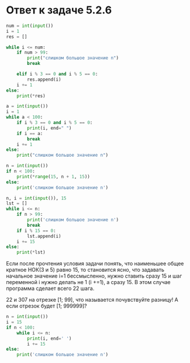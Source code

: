# Ответ к задаче 5.2.6

```python
num = int(input())
i = 1
res = []

while i <= num:
    if num > 99:
        print("слишком большое значение n")
        break

    elif i % 3 == 0 and i % 5 == 0:
        res.append(i)
    i += 1
else:
    print(*res)
```

```python
a = int(input())
i = 1
while a < 100:
    if i % 3 == 0 and i % 5 == 0:
        print(i, end=" ")
    if i == a:
        break
    i += 1
else:
    print("слишком большое значение n")
```

```python
n = int(input())
if n < 100:
    print(*range(15, n + 1, 15))
else:
    print('слишком большое значение n')
```

```python
n, i = int(input()), 15
lst = []
while i <= n:
    if n > 99:
        print('слишком большое значение n')
        break
    if i % 15 == 0:
        lst.append(i)
    i += 15
else:
    print(*lst)
```

Если после прочтения условия задачи понять, что наименьшее общее кратное НОК(3 и 5) равно 15, то становится ясно, что задавать начальное значение i=1 бессмысленно, нужно ставить сразу 15 и шаг переменной i нужно делать не 1 (i +=1), а сразу 15. В этом случае программа сделает всего 22 шага.

22 и 307 на отрезке [1; 99], что называется почувствуйте разницу! А если отрезок будет [1; 999999]?

```python
n = int(input())
i = 15
if n < 100:
    while i <= n:
        print(i, end=' ')
        i += 15
else:
    print('слишком большое значение n')
```
